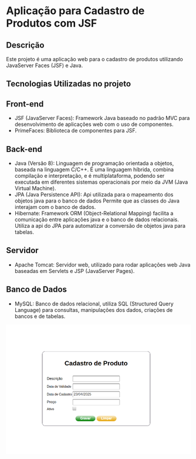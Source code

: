 # Aplicação para Cadastro de Produtos com JSF

## Descrição
Este projeto é uma aplicação web para o cadastro de produtos utilizando JavaServer Faces (JSF) e Java.

## Tecnologias Utilizadas no projeto

## Front-end
- JSF (JavaServer Faces): Framework Java baseado no padrão MVC para desenvolvimento de aplicações web com o uso de componentes. 
- PrimeFaces: Biblioteca de componentes para JSF.
  
## Back-end
- Java (Versão 8): Linguagem de programação orientada a objetos, baseada na linguagem C/C++. É uma linguagem híbrida, combina compilação e interpretação, e é multiplataforma, podendo ser executada em diferentes sistemas operacionais por meio da JVM (Java Virtual Machine).
- JPA (Java Persistence API): Api utilizada para o mapeamento dos objetos java para o banco de dados Permite que as classes do Java interajam com o banco de dados.
- Hibernate: Framework ORM (Object-Relational Mapping) facilita a comunicação entre aplicações java e  o banco de dados relacionais. Utiliza a api do JPA para automatizar a conversão de objetos java para tabelas.

## Servidor
- Apache Tomcat: Servidor web, utilizado para rodar aplicações web Java baseadas em Servlets e JSP (JavaServer Pages).
  
## Banco de Dados
- MySQL: Banco de dados relacional, utiliza SQL (Structured Query Language) para consultas, manipulações dos dados, criações de bancos e de tabelas.

<p align="center">
  <img src="https://raw.githubusercontent.com/mendjoy/estoqueJavaJSF/refs/heads/main/Captura%20de%20tela%20de%202025-04-23%2019-29-08.png" width="700"/>
</p>
